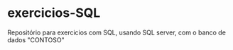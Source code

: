 # exercicios-SQL
Repositório para exercicios com SQL, usando SQL server, com o banco de dados "CONTOSO"
